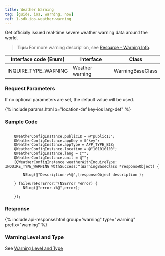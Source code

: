 ```yaml
---
title: Weather Warning
tag: [guide, ios, warning, now]
ref: 1-sdk-ios-weather-warning
---
```


Get officially issued real-time severe weather warning data around the world.

> **Tips:** For more warning description, see [Resource - Warning Info](/en/docs/resource/warning-info/).

| Interface code (Enum) | Interface       | Class            |
| --------------------- | --------------- | ---------------- |
| INQUIRE_TYPE_WARNING  | Weather warning | WarningBaseClass |

### Request Parameters

If no optional parameters are set, the default value will be used.

{% include params.html p="location-def key-ios lang-def" %}


### Sample Code

```objc
 
    QWeatherConfigInstance.publicID = @"publicID";
    QWeatherConfigInstance.appKey = @"key";
    QWeatherConfigInstance.appType = APP_TYPE_BIZ;
    QWeatherConfigInstance.location = @"101010100";
    QWeatherConfigInstance.lang = @"";
    QWeatherConfigInstance.unit = @"";
    [QWeatherConfigInstance weatherWithInquireType: INQUIRE_TYPE_WARNING WithSuccess:^(WarningBaseClass *responseObject) {
        
        NSLog(@"Description->%@",[responseObject description]);
        
    } faileureForError:^(NSError *error) {
        NSLog(@"error->%@",error);
        
    }];
```

### Response

{% include api-response.html group="warning" type="warning" prefix="warning" %}

### Warning Level and Type

See [Warning Level and Type](/en/docs/resource/warning-info/)